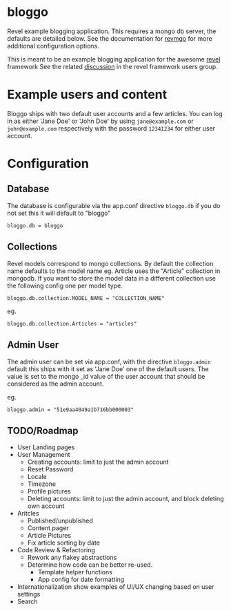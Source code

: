 # bloggo

Revel example blogging application. This requires a mongo db server, the defaults are detailed below. See the documentation for [revmgo](https://github.com/jgraham909/revmgo "revmgo") for more additional configuration options.

This is meant to be an example blogging application for the awesome [revel](https://github.com/robfig/revel "revel") framework
See the related [discussion](https://groups.google.com/forum/#!topic/revel-framework/-Uy98Bsm4y8 "google groups discussion") in the revel framework users group.

# Example users and content

Bloggo ships with two default user accounts and a few articles. You can log in as either 'Jane Doe' or 'John Doe' by using `jane@example.com` or `john@example.com` respectively with the password `12341234` for either user account.

# Configuration

## Database

The database is configurable via the app.conf directive `bloggo.db` if you do not set this it will default to "bloggo"

    bloggo.db = bloggo

## Collections

Revel models correspond to mongo collections. By default the collection name defaults to the model name eg. Article uses the "Article" collection in mongodb. If you want to store the model data in a different collection use the following config one per model type.

    bloggo.db.collection.MODEL_NAME = "COLLECTION_NAME"

eg.

    bloggo.db.collection.Articles = "articles"
    
## Admin User

The admin user can be set via app.conf, with the directive `bloggo.admin` default this ships with it set as 'Jane Doe' one of the default users. The value is set to the mongo _id value of the user account that should be considered as the admin account.

eg. 
    
    bloggo.admin = "51e9aa4049a1b716bb000003"

## TODO/Roadmap

* User Landing pages
* User Management
    * Creating accounts: limit to just the admin account
    * Reset Password
    * Locale
    * Timezone
    * Profile pictures
    * Deleting accounts: limit to just the admin account, and block deleting own account
* Aritcles
    * Published/unpublished
    * Content pager
    * Article Pictures
    * Fix article sorting by date
* Code Review & Refactoring
    * Rework any flakey abstractions
    * Determine how code can be better re-used.
        * Template helper functions
        * App config for date formatting
* Internationalization show examples of UI/UX changing based on user settings
* Search
